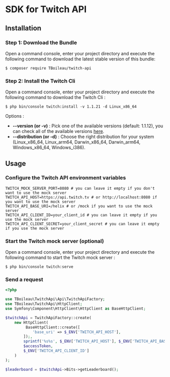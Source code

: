 # SDK for Twitch API

## Installation

### Step 1: Download the Bundle

Open a command console, enter your project directory and execute the
following command to download the latest stable version of this bundle:

```console
$ composer require TBoileau/twitch-api
```

### Step 2: Install the Twitch Cli

Open a command console, enter your project directory and execute the
following command to download the Twitch Cli :

```console
$ php bin/console twitch:install -v 1.1.21 -d Linux_x86_64
```

Options :
* **--version (or -v)** : Pick one of the available versions (default: 1.1.12), you can check all of the available versions [here](https://github.com/twitchdev/twitch-cli/releases).
* **--distribution (or -d)** : Choose the right distribution for your system (Linux_x86_64, Linux_arm64, Darwin_x86_64, Darwin_arm64, Windows_x86_64, Windows_i386). 

## Usage

### Configure the Twitch API environment variables

```dotenv
TWITCH_MOCK_SERVER_PORT=8080 # you can leave it empty if you don't want to use the mock server
TWITCH_API_HOST=https://api.twitch.tv # or http://localhost:8080 if you want to use the mock server
TWITCH_API_BASE_URI=/helix # or /mock if you want to use the mock server
TWITCH_API_CLIENT_ID=your_client_id # you can leave it empty if you use the mock server
TWITCH_API_CLIENT_SECRET=your_client_secret # you can leave it empty if you use the mock server
```

### Start the Twitch mock server (optional)

Open a command console, enter your project directory and execute the following command to start the Twitch mock server :

```console
$ php bin/console twitch:serve
```

### Send a request

```php
<?php

use TBoileau\TwitchApi\Api\TwitchApiFactory;
use TBoileau\TwitchApi\HttpClient;
use Symfony\Component\HttpClient\HttpClient as BaseHttpClient;

$twitchApi = TwitchApiFactory::create(
    new HttpClient(
         BaseHttpClient::create([
            'base_uri' => $_ENV['TWITCH_API_HOST'],
        ]);,
        sprintf('%s%s', $_ENV['TWITCH_API_HOST'], $_ENV['TWITCH_API_BASE_URI']),
        $accessToken,
        $_ENV['TWITCH_API_CLIENT_ID']
    )
);

$leaderboard = $twitchApi->Bits->getLeaderboard();
```
